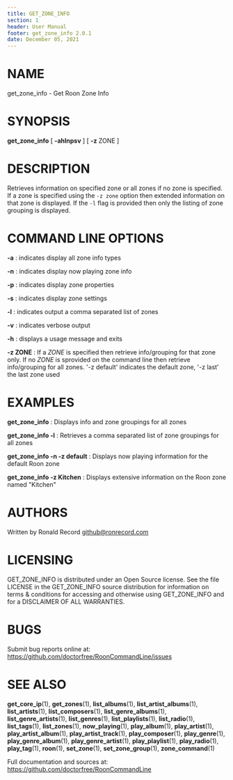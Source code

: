 ```yaml
---
title: GET_ZONE_INFO
section: 1
header: User Manual
footer: get_zone_info 2.0.1
date: December 05, 2021
---
```

# NAME
get_zone_info - Get Roon Zone Info

# SYNOPSIS
**get_zone_info** [ **-ahlnpsv** ] [ **-z** ZONE ]

# DESCRIPTION
Retrieves information on specified zone or all zones if no zone is specified. If a zone is specified using the `-z zone` option then extended information on that zone is displayed. If the `-l` flag is provided then only the listing of zone grouping is displayed.

# COMMAND LINE OPTIONS
**-a**
: indicates display all zone info types

**-n**
: indicates display now playing zone info

**-p**
: indicates display zone properties

**-s**
: indicates display zone settings

**-l**
: indicates output a comma separated list of zones

**-v**
: indicates verbose output

**-h**
: displays a usage message and exits

**-z ZONE**
: If a *ZONE* is specified then retrieve info/grouping for that zone only. If no *ZONE* is sprovided on the command line then retrieve info/grouping for all zones. '-z default' indicates the default zone, '-z last' the last zone used

# EXAMPLES
**get_zone_info**
: Displays info and zone groupings for all zones

**get_zone_info -l**
: Retrieves a comma separated list of zone groupings for all zones

**get_zone_info -n -z default**
: Displays now playing information for the default Roon zone

**get_zone_info -z Kitchen**
: Displays extensive information on the Roon zone named "Kitchen"

# AUTHORS
Written by Ronald Record github@ronrecord.com

# LICENSING
GET_ZONE_INFO is distributed under an Open Source license.
See the file LICENSE in the GET_ZONE_INFO source distribution
for information on terms &amp; conditions for accessing and
otherwise using GET_ZONE_INFO and for a DISCLAIMER OF ALL WARRANTIES.

# BUGS
Submit bug reports online at: https://github.com/doctorfree/RoonCommandLine/issues

# SEE ALSO
**get_core_ip**(1), **get_zones**(1), **list_albums**(1), **list_artist_albums**(1), **list_artists**(1), **list_composers**(1), **list_genre_albums**(1), **list_genre_artists**(1), **list_genres**(1), **list_playlists**(1), **list_radio**(1), **list_tags**(1), **list_zones**(1), **now_playing**(1), **play_album**(1), **play_artist**(1), **play_artist_album**(1), **play_artist_track**(1), **play_composer**(1), **play_genre**(1), **play_genre_album**(1), **play_genre_artist**(1), **play_playlist**(1), **play_radio**(1), **play_tag**(1), **roon**(1), **set_zone**(1), **set_zone_group**(1), **zone_command**(1)

Full documentation and sources at: https://github.com/doctorfree/RoonCommandLine

